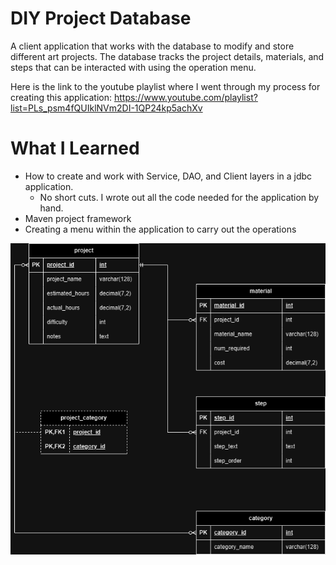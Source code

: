 # DIY Project Database
A client application that works with the database to modify and store different art projects. The database tracks the project details, materials, and steps that can be interacted with
using the operation menu. 

Here is the link to the youtube playlist where I went through my process for creating this application:
https://www.youtube.com/playlist?list=PLs_psm4fQUIklNVm2DI-1QP24kp5achXv

# What I Learned
* How to create and work with Service, DAO, and Client layers in a jdbc application.
  * No short cuts. I wrote out all the code needed for the application by hand.
* Maven project framework
* Creating a menu within the application to carry out the operations 


![DIYProjectErd](https://github.com/DinkyInkyDog/DIY_Project_Andrews/blob/main/Diy_Projects/src/main/resources/diy_projects_erd.drawio.png?raw=true)
